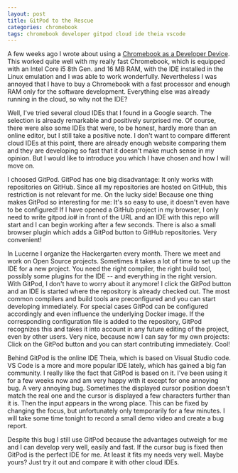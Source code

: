```yaml
---
layout: post
title: GitPod to the Rescue
categories: chromebook
tags: chromebook developer gitpod cloud ide theia vscode
---
```


A few weeks ago I wrote about using a [Chromebook as a Developer Device](/Chromebook-as-a-Developer-Device/). This worked quite well with my really fast Chromebook, which is equipped with an Intel Core i5 8th Gen. and 16 MB RAM, with the IDE installed in the Linux emulation and I was able to work wonderfully. Nevertheless I was annoyed that I have to buy a Chromebook with a fast processor and enough RAM only for the software development. Everything else was already running in the cloud, so why not the IDE?

Well, I've tried several cloud IDEs that I found in a Google search. The selection is already remarkable and positively surprised me. Of course, there were also some IDEs that were, to be honest, hardly more than an online editor, but I still take a positive note. I don't want to compare different cloud IDEs at this point, there are already enough website comparing them and they are developing so fast that it doesn't make much sense in my opinion. But I would like to introduce you which I have chosen and how I will move on.

I choosed GitPod. GitPod has one big disadvantage: It only works with repositories on GitHub. Since all my repositories are hosted on GitHub, this restriction is not relevant for me. On the lucky side! Because one thing makes GitPod so interesting for me: It's so easy to use, it doesn't even have to be configured! If I have opened a GitHub project in my browser, I only need to write gitpod.io# in front of the URL and an IDE with this repo will start and I can begin working after a few seconds. There is also a small browser plugin which adds a GitPod button to GitHub repositories. Very convenient!

In Lucerne I organize the Hackergarten every month. There we meet and work on Open Source projects. Sometimes it takes a lot of time to set up the IDE for a new project. You need the right compiler, the right build tool, possibly some plugins for the IDE -- and everything in the right version. With GitPod, I don't have to worry about it anymore! I click the GitPod button and an IDE is started where the repository is already checked out. The most common compilers and build tools are preconfigured and you can start developing immediately. For special cases GitPod can be configured accordingly and even influence the underlying Docker image. If the corresponding configuration file is added to the repository, GitPod recognizes this and takes it into account in any future editing of the project, even by other users. Very nice, because now I can say for my own projects: Click on the GitPod button and you can start contributing immediately. Cool!

Behind GitPod is the online IDE Theia, which is based on Visual Studio code. VS Code is a more and more popular IDE lately, which has gained a big fan community. I really like the fact that GitPod is based on it. I've been using it for a few weeks now and am very happy with it except for one annoying bug. A very annoying bug. Sometimes the displayed cursor position doesn't match the real one and the cursor is displayed a few characters further than it is. Then the input appears in the wrong place. This can be fixed by changing the focus, but unfortunately only temporarily for a few minutes. I will take some time tonight to record a small demo video and create a bug report.

Despite this bug I still use GitPod because the advantages outweigh for me and I can develop very well, easily and fast. If the cursor bug is fixed then GitPod is the perfect IDE for me. At least it fits my needs very well. Maybe yours? Just try it out and compare it with other cloud IDEs.
